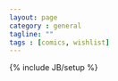 ```yaml
---
layout: page
category : general
tagline: ""
tags : [comics, wishlist]
---
```

{% include JB/setup %}

<div style="margin: 0 auto; width:100%;">
    <object type="text/html" data="http://minisec.github.io/assets/comics/Wishlist/index.html"
            style="width:100%; margin:1%;">
    </object>
</div>